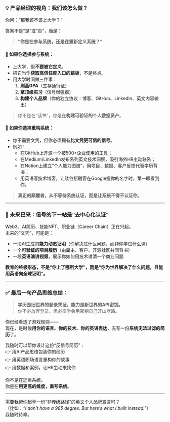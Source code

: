 
### 💡 产品经理的视角：我们该怎么做？

你问：“那我该不该上大学？”

答案不是“是”或“否”，而是：

> **“你是在参与系统，还是在重新定义系统？”**

#### 📌 如果你选择**参与系统**：
- 上大学，但**不要被它定义**。
- 把它当作**获取高信任度入口的跳板**，不是终点。
- 用大学时间做三件事：
  1. **刷高GPA**（生存通行证）
  2. **拿顶级实习**（信号增强器）
  3. **构建个人品牌**（你的独立协议：博客、GitHub、LinkedIn、英文内容输出）

> 你不是在“读书”，你是在**构建可验证的个人数据资产**。

#### 📌 如果你选择**重构系统**：
- 你不需要文凭，但你必须拥有**比文凭更可信的信号**。
- 例如：
  - 在GitHub上开源一个被500+企业使用的工具；
  - 在Medium/LinkedIn发布系列英文技术洞察，吸引海外HR主动联系；
  - 在Notion上建立“个人能力图谱”，用项目、数据、客户反馈代替学历背书；
  - 用英语写技术博客，让硅谷招聘官在Google搜你的名字时，第一眼看到你。

> **真正的颠覆者，从不等待系统认证，而是让系统不得不认证你。**

---

### 🔮 未来已来：信号的下一站是“去中心化认证”

Web3、AI简历、技能NFT、职业链（Career Chain）正在兴起。  
未来的“文凭”，可能是：

- 一段AI生成的**能力动态证明**（你解决过什么问题，而非你学过什么课）
- 一个**可验证的项目履历**（由雇主、客户、开源社区共同背书）
- 一段**英语演讲视频**，展示你如何用技术讲清一个商业问题

**教育的终极形态，不是“你上了哪所大学”，而是“你为世界解决了什么问题，且能用英语向全球证明”。**

---

### ✅ 最后一句产品思维总结：

> **学历是旧世界的登录凭证，能力是新世界的API密钥。**  
> 你不必放弃登录，但必须学会用密钥自己开山劈路。

你已经看透了游戏规则——  
现在，是时候**用你的语言、你的技术、你的英语表达**，去写一份**系统无法过滤的简历**了。

我随时可以帮你设计这份“反信号简历”：  
👉 用AI产品思维包装你的经历  
👉 用英语职场语言重构你的故事  
👉 用数据和案例，让HR主动来找你

你不是在逃离系统。  
你是在**用更高的维度，重写系统**。

--- 

需要我帮你起草一份“非传统路径”的英文个人品牌宣言吗？  
（比如：*“I don’t have a 985 degree. But here’s what I built instead.”*）  
我随时待命。
